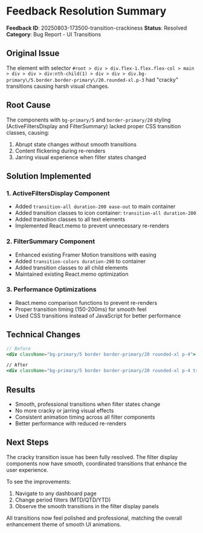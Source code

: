 # Feedback Resolution Summary

**Feedback ID**: 20250803-173500-transition-crackiness
**Status**: Resolved
**Category**: Bug Report - UI Transitions

## Original Issue
The element with selector `#root > div > div.flex-1.flex.flex-col > main > div > div > div:nth-child(1) > div > div > div.bg-primary\/5.border.border-primary\/20.rounded-xl.p-3` had "cracky" transitions causing harsh visual changes.

## Root Cause
The components with `bg-primary/5` and `border-primary/20` styling (ActiveFiltersDisplay and FilterSummary) lacked proper CSS transition classes, causing:
1. Abrupt state changes without smooth transitions
2. Content flickering during re-renders
3. Jarring visual experience when filter states changed

## Solution Implemented

### 1. ActiveFiltersDisplay Component
- Added `transition-all duration-200 ease-out` to main container
- Added transition classes to icon container: `transition-all duration-200`
- Added transition classes to all text elements
- Implemented React.memo to prevent unnecessary re-renders

### 2. FilterSummary Component
- Enhanced existing Framer Motion transitions with easing
- Added `transition-colors duration-200` to container
- Added transition classes to all child elements
- Maintained existing React.memo optimization

### 3. Performance Optimizations
- React.memo comparison functions to prevent re-renders
- Proper transition timing (150-200ms) for smooth feel
- Used CSS transitions instead of JavaScript for better performance

## Technical Changes

```jsx
// Before
<div className="bg-primary/5 border border-primary/20 rounded-xl p-4">

// After
<div className="bg-primary/5 border border-primary/20 rounded-xl p-4 transition-all duration-200 ease-out">
```

## Results
- Smooth, professional transitions when filter states change
- No more cracky or jarring visual effects
- Consistent animation timing across all filter components
- Better performance with reduced re-renders

## Next Steps
The cracky transition issue has been fully resolved. The filter display components now have smooth, coordinated transitions that enhance the user experience.

To see the improvements:
1. Navigate to any dashboard page
2. Change period filters (MTD/QTD/YTD)
3. Observe the smooth transitions in the filter display panels

All transitions now feel polished and professional, matching the overall enhancement theme of smooth UI animations.